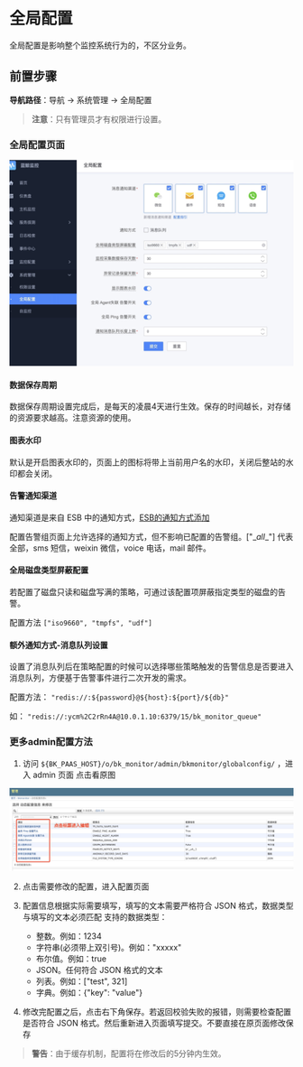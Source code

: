 # 全局配置

全局配置是影响整个监控系统行为的，不区分业务。

## 前置步骤

**导航路径**：导航  →  系统管理  →  全局配置

> **注意**：只有管理员才有权限进行设置。

### 全局配置页面

![-w2020](media/15772819609704.jpg)

#### 数据保存周期

数据保存周期设置完成后，是每天的凌晨4天进行生效。保存的时间越长，对存储的资源要求越高。注意资源的使用。

#### 图表水印

默认是开启图表水印的，页面上的图标将带上当前用户名的水印，关闭后整站的水印都会关闭。

#### 告警通知渠道

通知渠道是来自 ESB 中的通知方式，[ESB的通知方式添加](../../guide/notify_setting.md)

配置告警组页面上允许选择的通知方式，但不影响已配置的告警组。["\__all__"] 代表全部，sms 短信，weixin 微信，voice 电话，mail 邮件。

#### 全局磁盘类型屏蔽配置

若配置了磁盘只读和磁盘写满的策略，可通过该配置项屏蔽指定类型的磁盘的告警。

配置方法 `["iso9660", "tmpfs", "udf"]`

#### 额外通知方式-消息队列设置

设置了消息队列后在策略配置的时候可以选择哪些策略触发的告警信息是否要进入消息队列，方便基于告警事件进行二次开发的需求。

配置方法： `"redis://:${password}@${host}:${port}/${db}"`

如： `"redis://:ycm%2C2rRn4A@10.0.1.10:6379/15/bk_monitor_queue"`

### 更多admin配置方法

1. 访问  `${BK_PAAS_HOST}/o/bk_monitor/admin/bkmonitor/globalconfig/` ，进入 admin 页面
点击看原图

![-w2020](media/15746678905653.jpg)

2. 点击需要修改的配置，进入配置页面

3. 配置信息根据实际需要填写，填写的文本需要严格符合 JSON 格式，数据类型与填写的文本必须匹配
支持的数据类型：
    - 整数。例如：1234
    - 字符串(必须带上双引号)。例如："xxxxx"
    - 布尔值。例如：true
    - JSON。任何符合 JSON 格式的文本
    - 列表。例如：["test", 321]
    - 字典。例如：{"key": "value"}

4. 修改完配置之后，点击右下角保存。若返回校验失败的报错，则需要检查配置是否符合 JSON 格式。然后重新进入页面填写提交。不要直接在原页面修改保存

> **警告**：由于缓存机制，配置将在修改后的5分钟内生效。

